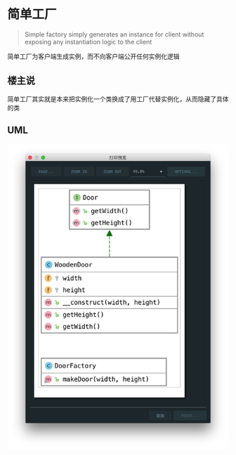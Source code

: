 # 简单工厂

> Simple factory simply generates an instance for client without exposing any instantiation logic to the client

简单工厂为客户端生成实例，而不向客户端公开任何实例化逻辑

## 楼主说

简单工厂其实就是本来把实例化一个类换成了用工厂代替实例化，从而隐藏了具体的类

## UML

![](./uml.png)